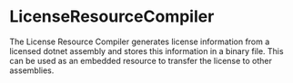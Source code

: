 # LicenseResourceCompiler
The License Resource Compiler generates license information from a licensed dotnet assembly and stores this information in a binary file. This can be used as an embedded resource to transfer the license to other assemblies.
